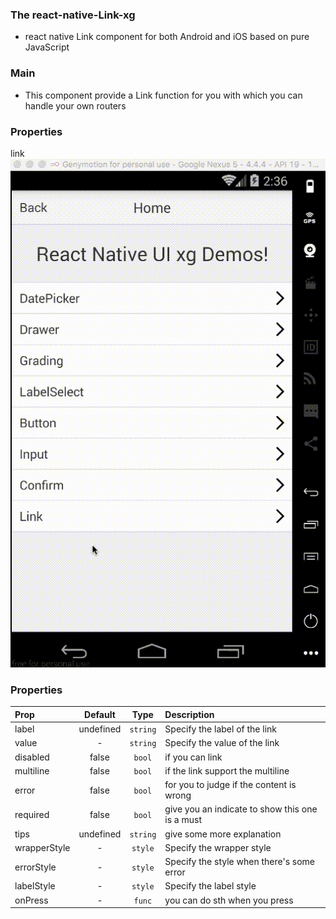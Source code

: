 ### The react-native-Link-xg
* react native Link component for both Android and iOS based on pure JavaScript

### Main
* This component provide a Link function for you with which you can handle your own routers

### Properties
link
![image](https://raw.githubusercontent.com/lulutia/images/master/react-native-components/Screen-Capture-41.gif)

### Properties

| Prop  | Default  | Type | Description |
| :------------ |:---------------:| :---------------:| :-----|
| label | undefined | `string` | Specify the label of the link  |
| value | - | `string` | Specify the value of the link |
| disabled | false | `bool` | if you can link |
| multiline | false | `bool` | if the link support the multiline|
| error | false | `bool` | for you to judge if the content is wrong |
| required| false | `bool` | give you an indicate to show this one is a must |
| tips | undefined | `string` | give some more explanation |
| wrapperStyle | - | `style` | Specify the wrapper style |
| errorStyle | - | `style` | Specify the style when there's some error|
| labelStyle | - | `style` | Specify the label style|
| onPress | - | `func` | you can do sth when you press|
